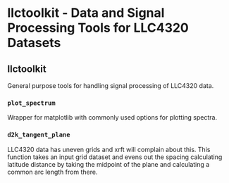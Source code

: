 # llctoolkit - Data and Signal Processing Tools for LLC4320 Datasets

## llctoolkit
General purpose tools for handling signal processing of LLC4320 data. 

### `plot_spectrum`
Wrapper for matplotlib with commonly used options for plotting spectra.

### `d2k_tangent_plane`
LLC4320 data has uneven grids and xrft will complain about this. This function takes
an input grid dataset and evens out the spacing calculating latitude distance by taking
the midpoint of the plane and calculating a common arc length from there.

